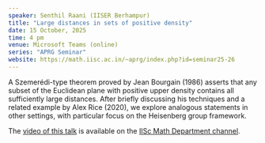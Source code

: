 ```yaml
---
speaker: Senthil Raani (IISER Berhampur)
title: "Large distances in sets of positive density"
date: 15 October, 2025
time: 4 pm
venue: Microsoft Teams (online)
series: "APRG Seminar"
website: https://math.iisc.ac.in/~aprg/index.php?id=seminar25-26
---
```


A Szemerédi-type theorem proved by Jean Bourgain (1986) asserts that any subset of the Euclidean plane with positive upper density contains all sufficiently large
distances. After briefly discussing his techniques and a related example by Alex Rice (2020), we explore analogous statements in other settings, with particular
focus on the Heisenberg group framework.

The [video of this talk](https://www.youtube.com/watch?v=XxOJYzY9tt0&list=PLQXtaLhI1-1qxOEykh-1WOFkYuIzEE-ev) is available
on the [IISc Math Department channel](https://www.youtube.com/channel/UCR5Igvq9HScQKlPr-0coSIg/playlists).
